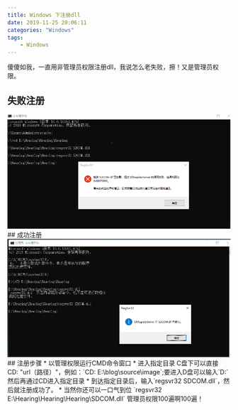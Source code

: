 ```yaml
---
title: Windows 下注册dll
date: 2019-11-25 20:06:11
categories: "Windows"
tags:
	- Windows
---
```

傻傻如我，一直用非管理员权限注册dll，我说怎么老失败，擦！又是管理员权限。
<!-- more -->
## 失败注册
<img src="../image/windows/regsvr32/regsvr32_failed.png">
## 成功注册
<img src="../image/windows/regsvr32/regsvr32_successed.png">
## 注册步骤
* 以管理权限运行CMD命令窗口
* 进入指定目录 C盘下可以直接 CD: "url（路径）"，例如：`CD: E:\blog\source\image`;要进入D盘可以输入`D:`然后再通过CD进入指定目录
* 到达指定目录后，输入`regsvr32 SDCOM.dll`，然后就注册成功了。
* 当然你还可以一口气到位 `regsvr32 E:\Hearing\Hearing\Hearing\SDCOM.dll`
管理员权限100遍啊100遍！

